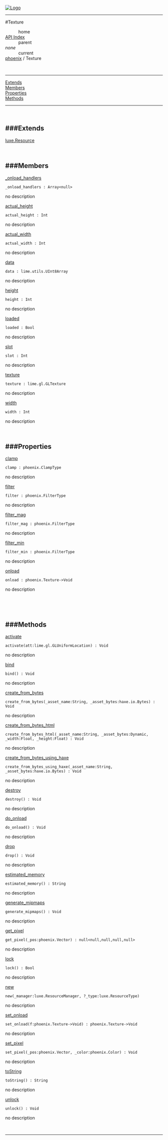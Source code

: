 
[![Logo](../../images/logo.png)](../../index.html)

---

#Texture


&emsp;&emsp;&emsp;home   
[API Index](../../api/index.html#phoenix)   
&emsp;&emsp;&emsp;parent    
_none_   
&emsp;&emsp;&emsp;current    
[phoenix](./) / Texture

<br/>

---


[Extends](#Extends)   
[Members](#Members)   
[Properties](#Properties)   
[Methods](#Methods)   


---

&nbsp;   

<a class="lift" name="Extends" ></a>
###Extends   
---
<a class="lift" name="luxe.Resource" href="{{{rel_path}}}api/luxe/Resource.html">luxe.Resource</a>

&nbsp;   

<a class="lift" name="Members" ></a>
###Members   
---
<a class="lift" name="_onload_handlers" href="#_onload_handlers">_onload_handlers</a>



`_onload_handlers : Array<null>`

<span class="small_desc_flat"> no description </span>   

<a class="lift" name="actual_height" href="#actual_height">actual_height</a>



`actual_height : Int`

<span class="small_desc_flat"> no description </span>   

<a class="lift" name="actual_width" href="#actual_width">actual_width</a>



`actual_width : Int`

<span class="small_desc_flat"> no description </span>   

<a class="lift" name="data" href="#data">data</a>



`data : lime.utils.UInt8Array`

<span class="small_desc_flat"> no description </span>   

<a class="lift" name="height" href="#height">height</a>



`height : Int`

<span class="small_desc_flat"> no description </span>   

<a class="lift" name="loaded" href="#loaded">loaded</a>



`loaded : Bool`

<span class="small_desc_flat"> no description </span>   

<a class="lift" name="slot" href="#slot">slot</a>



`slot : Int`

<span class="small_desc_flat"> no description </span>   

<a class="lift" name="texture" href="#texture">texture</a>



`texture : lime.gl.GLTexture`

<span class="small_desc_flat"> no description </span>   

<a class="lift" name="width" href="#width">width</a>



`width : Int`

<span class="small_desc_flat"> no description </span>   

&nbsp;   

<a class="lift" name="Properties" ></a>
###Properties   
---
<a class="lift" name="clamp" href="#clamp">clamp</a>



`clamp : phoenix.ClampType`

<span class="small_desc_flat"> no description </span>   

<a class="lift" name="filter" href="#filter">filter</a>



`filter : phoenix.FilterType`

<span class="small_desc_flat"> no description </span>   

<a class="lift" name="filter_mag" href="#filter_mag">filter_mag</a>



`filter_mag : phoenix.FilterType`

<span class="small_desc_flat"> no description </span>   

<a class="lift" name="filter_min" href="#filter_min">filter_min</a>



`filter_min : phoenix.FilterType`

<span class="small_desc_flat"> no description </span>   

<a class="lift" name="onload" href="#onload">onload</a>



`onload : phoenix.Texture->Void`

<span class="small_desc_flat"> no description </span>   

&nbsp;   

&nbsp;   

<a class="lift" name="Methods" ></a>
###Methods   
---
<a class="lift" name="activate" href="#activate">activate</a>



`activate(att:lime.gl.GLUniformLocation) : Void`

<span class="small_desc_flat"> no description </span>   

<a class="lift" name="bind" href="#bind">bind</a>



`bind() : Void`

<span class="small_desc_flat"> no description </span>   

<a class="lift" name="create_from_bytes" href="#create_from_bytes">create_from_bytes</a>



`create_from_bytes(_asset_name:String, _asset_bytes:haxe.io.Bytes) : Void`

<span class="small_desc_flat"> no description </span>   

<a class="lift" name="create_from_bytes_html" href="#create_from_bytes_html">create_from_bytes_html</a>



`create_from_bytes_html(_asset_name:String, _asset_bytes:Dynamic, _width:Float, _height:Float) : Void`

<span class="small_desc_flat"> no description </span>   

<a class="lift" name="create_from_bytes_using_haxe" href="#create_from_bytes_using_haxe">create_from_bytes_using_haxe</a>



`create_from_bytes_using_haxe(_asset_name:String, _asset_bytes:haxe.io.Bytes) : Void`

<span class="small_desc_flat"> no description </span>   

<a class="lift" name="destroy" href="#destroy">destroy</a>



`destroy() : Void`

<span class="small_desc_flat"> no description </span>   

<a class="lift" name="do_onload" href="#do_onload">do_onload</a>



`do_onload() : Void`

<span class="small_desc_flat"> no description </span>   

<a class="lift" name="drop" href="#drop">drop</a>



`drop() : Void`

<span class="small_desc_flat"> no description </span>   

<a class="lift" name="estimated_memory" href="#estimated_memory">estimated_memory</a>



`estimated_memory() : String`

<span class="small_desc_flat"> no description </span>   

<a class="lift" name="generate_mipmaps" href="#generate_mipmaps">generate_mipmaps</a>



`generate_mipmaps() : Void`

<span class="small_desc_flat"> no description </span>   

<a class="lift" name="get_pixel" href="#get_pixel">get_pixel</a>



`get_pixel(_pos:phoenix.Vector) : null<null,null,null,null>`

<span class="small_desc_flat"> no description </span>   

<a class="lift" name="lock" href="#lock">lock</a>



`lock() : Bool`

<span class="small_desc_flat"> no description </span>   

<a class="lift" name="new" href="#new">new</a>



`new(_manager:luxe.ResourceManager, ?_type:luxe.ResourceType) `

<span class="small_desc_flat"> no description </span>   

<a class="lift" name="set_onload" href="#set_onload">set_onload</a>



`set_onload(f:phoenix.Texture->Void) : phoenix.Texture->Void`

<span class="small_desc_flat"> no description </span>   

<a class="lift" name="set_pixel" href="#set_pixel">set_pixel</a>



`set_pixel(_pos:phoenix.Vector, _color:phoenix.Color) : Void`

<span class="small_desc_flat"> no description </span>   

<a class="lift" name="toString" href="#toString">toString</a>



`toString() : String`

<span class="small_desc_flat"> no description </span>   

<a class="lift" name="unlock" href="#unlock">unlock</a>



`unlock() : Void`

<span class="small_desc_flat"> no description </span>   



&nbsp;
&nbsp;
&nbsp;

---  


&nbsp;   
&nbsp;   